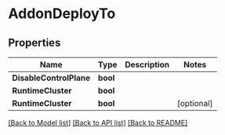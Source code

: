 # AddonDeployTo

## Properties

Name | Type | Description | Notes
------------ | ------------- | ------------- | -------------
**DisableControlPlane** | **bool** |  | 
**RuntimeCluster** | **bool** |  | 
**RuntimeCluster** | **bool** |  | [optional] 

[[Back to Model list]](../README.md#documentation-for-models) [[Back to API list]](../README.md#documentation-for-api-endpoints) [[Back to README]](../README.md)


